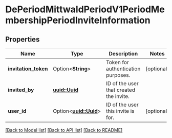 # DePeriodMittwaldPeriodV1PeriodMembershipPeriodInviteInformation

## Properties

Name | Type | Description | Notes
------------ | ------------- | ------------- | -------------
**invitation_token** | Option<**String**> | Token for authentication purposes. | [optional]
**invited_by** | [**uuid::Uuid**](uuid::Uuid.md) | ID of the user that created the invite. | 
**user_id** | Option<[**uuid::Uuid**](uuid::Uuid.md)> | ID of the user this invite is for. | [optional]

[[Back to Model list]](../README.md#documentation-for-models) [[Back to API list]](../README.md#documentation-for-api-endpoints) [[Back to README]](../README.md)


